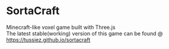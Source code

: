 # SortaCraft
Minecraft-like voxel game built with Three.js  
The latest stable(working) version of this game can be found @ https://tussiez.github.io/sortacraft